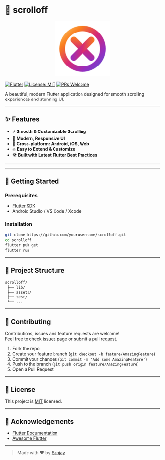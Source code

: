 # 🚀 scrolloff

<p align="center">
  <img src="assets/image/logo.png" alt="scrolloff logo" width="180"/>
</p>

[![Flutter](https://img.shields.io/badge/Flutter-3.0-blue?logo=flutter)](https://flutter.dev/)
[![License: MIT](https://img.shields.io/badge/License-MIT-yellow.svg)](LICENSE)
[![PRs Welcome](https://img.shields.io/badge/PRs-welcome-brightgreen.svg)](CONTRIBUTING.md)

A beautiful, modern Flutter application designed for smooth scrolling experiences and stunning UI.

---

## ✨ Features

- ⚡️ **Smooth & Customizable Scrolling**
- 🎨 **Modern, Responsive UI**
- 📱 **Cross-platform: Android, iOS, Web**
- 🔥 **Easy to Extend & Customize**
- 🛠️ **Built with Latest Flutter Best Practices**

---

<!--
## 📸 Screenshots

<p align="center">
  <img src="screenshots/screenshot1.png" width="250" alt="screenshot 1"/>
  <img src="screenshots/screenshot2.png" width="250" alt="screenshot 2"/>
</p>
-->

---

## 🚀 Getting Started

### Prerequisites

- [Flutter SDK](https://flutter.dev/docs/get-started/install)
- Android Studio / VS Code / Xcode

### Installation

```bash
git clone https://github.com/yourusername/scrolloff.git
cd scrolloff
flutter pub get
flutter run
```

---

## 📂 Project Structure

```
scrolloff/
 ├── lib/
 ├── assets/
 ├── test/
 └── ...
```

---

## 🤝 Contributing

Contributions, issues and feature requests are welcome!  
Feel free to check [issues page](https://github.com/yourusername/scrolloff/issues) or submit a pull request.

1. Fork the repo
2. Create your feature branch (`git checkout -b feature/AmazingFeature`)
3. Commit your changes (`git commit -m 'Add some AmazingFeature'`)
4. Push to the branch (`git push origin feature/AmazingFeature`)
5. Open a Pull Request

---

## 📄 License

This project is [MIT](LICENSE) licensed.

---

## 🙏 Acknowledgements

- [Flutter Documentation](https://docs.flutter.dev/)
- [Awesome Flutter](https://github.com/Solido/awesome-flutter)

---

> Made with ❤️ by [Sanjay](https://github.com/sanjay434343/ScrollOff)
